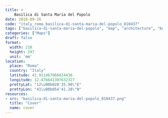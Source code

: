 ```yaml
---
title: > 
    Basilica di Santa Maria del Popolo
date: 2018-09-26
code: "italy_roma_basilica-di-santa-maria-del-popolo_810437"
tags: ["basilica-di-santa-maria-del-popolo", "map", "architecture", "buildings", "Roma", "Italy"]
categories: ["Maps"]
draft: false
format:
  width: 210
  height: 297
  unit: 'mm'
location:
  place: "Roma"
  country: "Italy"
  latitude: 41.911467066024436
  longitude: 12.476641307632327
  prettyLat: "12\u00b028'35.90\"E"
  prettyLon: "41\u00b054'41.28\"N"
resources:
- src: "basilica-di-santa-maria-del-popolo_810437.png"
  title: "Cover"
  name: cover
---
```

